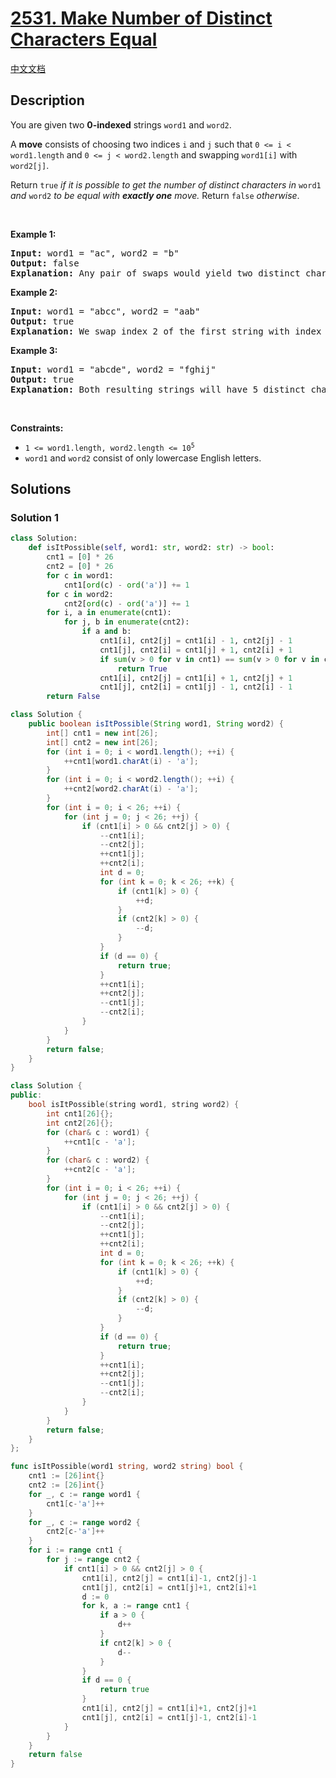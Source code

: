 # [2531. Make Number of Distinct Characters Equal](https://leetcode.com/problems/make-number-of-distinct-characters-equal)

[中文文档](/solution/2500-2599/2531.Make%20Number%20of%20Distinct%20Characters%20Equal/README.md)

<!-- tags:Hash Table,String,Counting -->

<!-- difficulty:Medium -->

## Description

<p>You are given two <strong>0-indexed</strong> strings <code>word1</code> and <code>word2</code>.</p>

<p>A <strong>move</strong> consists of choosing two indices <code>i</code> and <code>j</code> such that <code>0 &lt;= i &lt; word1.length</code> and <code>0 &lt;= j &lt; word2.length</code> and swapping <code>word1[i]</code> with <code>word2[j]</code>.</p>

<p>Return <code>true</code> <em>if it is possible to get the number of distinct characters in</em> <code>word1</code> <em>and</em> <code>word2</code> <em>to be equal with <strong>exactly one</strong> move. </em>Return <code>false</code> <em>otherwise</em>.</p>

<p>&nbsp;</p>
<p><strong class="example">Example 1:</strong></p>

<pre>
<strong>Input:</strong> word1 = &quot;ac&quot;, word2 = &quot;b&quot;
<strong>Output:</strong> false
<strong>Explanation:</strong> Any pair of swaps would yield two distinct characters in the first string, and one in the second string.
</pre>

<p><strong class="example">Example 2:</strong></p>

<pre>
<strong>Input:</strong> word1 = &quot;abcc&quot;, word2 = &quot;aab&quot;
<strong>Output:</strong> true
<strong>Explanation:</strong> We swap index 2 of the first string with index 0 of the second string. The resulting strings are word1 = &quot;abac&quot; and word2 = &quot;cab&quot;, which both have 3 distinct characters.
</pre>

<p><strong class="example">Example 3:</strong></p>

<pre>
<strong>Input:</strong> word1 = &quot;abcde&quot;, word2 = &quot;fghij&quot;
<strong>Output:</strong> true
<strong>Explanation:</strong> Both resulting strings will have 5 distinct characters, regardless of which indices we swap.
</pre>

<p>&nbsp;</p>
<p><strong>Constraints:</strong></p>

<ul>
	<li><code>1 &lt;= word1.length, word2.length &lt;= 10<sup>5</sup></code></li>
	<li><code>word1</code> and <code>word2</code> consist of only lowercase English letters.</li>
</ul>

## Solutions

### Solution 1

<!-- tabs:start -->

```python
class Solution:
    def isItPossible(self, word1: str, word2: str) -> bool:
        cnt1 = [0] * 26
        cnt2 = [0] * 26
        for c in word1:
            cnt1[ord(c) - ord('a')] += 1
        for c in word2:
            cnt2[ord(c) - ord('a')] += 1
        for i, a in enumerate(cnt1):
            for j, b in enumerate(cnt2):
                if a and b:
                    cnt1[i], cnt2[j] = cnt1[i] - 1, cnt2[j] - 1
                    cnt1[j], cnt2[i] = cnt1[j] + 1, cnt2[i] + 1
                    if sum(v > 0 for v in cnt1) == sum(v > 0 for v in cnt2):
                        return True
                    cnt1[i], cnt2[j] = cnt1[i] + 1, cnt2[j] + 1
                    cnt1[j], cnt2[i] = cnt1[j] - 1, cnt2[i] - 1
        return False
```

```java
class Solution {
    public boolean isItPossible(String word1, String word2) {
        int[] cnt1 = new int[26];
        int[] cnt2 = new int[26];
        for (int i = 0; i < word1.length(); ++i) {
            ++cnt1[word1.charAt(i) - 'a'];
        }
        for (int i = 0; i < word2.length(); ++i) {
            ++cnt2[word2.charAt(i) - 'a'];
        }
        for (int i = 0; i < 26; ++i) {
            for (int j = 0; j < 26; ++j) {
                if (cnt1[i] > 0 && cnt2[j] > 0) {
                    --cnt1[i];
                    --cnt2[j];
                    ++cnt1[j];
                    ++cnt2[i];
                    int d = 0;
                    for (int k = 0; k < 26; ++k) {
                        if (cnt1[k] > 0) {
                            ++d;
                        }
                        if (cnt2[k] > 0) {
                            --d;
                        }
                    }
                    if (d == 0) {
                        return true;
                    }
                    ++cnt1[i];
                    ++cnt2[j];
                    --cnt1[j];
                    --cnt2[i];
                }
            }
        }
        return false;
    }
}
```

```cpp
class Solution {
public:
    bool isItPossible(string word1, string word2) {
        int cnt1[26]{};
        int cnt2[26]{};
        for (char& c : word1) {
            ++cnt1[c - 'a'];
        }
        for (char& c : word2) {
            ++cnt2[c - 'a'];
        }
        for (int i = 0; i < 26; ++i) {
            for (int j = 0; j < 26; ++j) {
                if (cnt1[i] > 0 && cnt2[j] > 0) {
                    --cnt1[i];
                    --cnt2[j];
                    ++cnt1[j];
                    ++cnt2[i];
                    int d = 0;
                    for (int k = 0; k < 26; ++k) {
                        if (cnt1[k] > 0) {
                            ++d;
                        }
                        if (cnt2[k] > 0) {
                            --d;
                        }
                    }
                    if (d == 0) {
                        return true;
                    }
                    ++cnt1[i];
                    ++cnt2[j];
                    --cnt1[j];
                    --cnt2[i];
                }
            }
        }
        return false;
    }
};
```

```go
func isItPossible(word1 string, word2 string) bool {
	cnt1 := [26]int{}
	cnt2 := [26]int{}
	for _, c := range word1 {
		cnt1[c-'a']++
	}
	for _, c := range word2 {
		cnt2[c-'a']++
	}
	for i := range cnt1 {
		for j := range cnt2 {
			if cnt1[i] > 0 && cnt2[j] > 0 {
				cnt1[i], cnt2[j] = cnt1[i]-1, cnt2[j]-1
				cnt1[j], cnt2[i] = cnt1[j]+1, cnt2[i]+1
				d := 0
				for k, a := range cnt1 {
					if a > 0 {
						d++
					}
					if cnt2[k] > 0 {
						d--
					}
				}
				if d == 0 {
					return true
				}
				cnt1[i], cnt2[j] = cnt1[i]+1, cnt2[j]+1
				cnt1[j], cnt2[i] = cnt1[j]-1, cnt2[i]-1
			}
		}
	}
	return false
}
```

<!-- tabs:end -->

<!-- end -->

